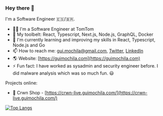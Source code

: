 ### Hey there 👋

I'm a Software Engineer 🇪🇸/🇧🇷.

- 👨‍💻 I'm a Software Engineer at TomTom
- 🧰 My toolbelt: React, Typescript, Next.js, Node.js, GraphQL, Docker
- 🌱 I'm currently learning and improving my skills in React, Typescript, Node.js and Go
- 📫 How to reach me: gui.mochila@gmail.com, [Twitter](https://twitter.com/guiscaldelai), [LinkedIn](https://www.linkedin.com/in/guilhermescaldelai/)
- 🌎 Website: [https://guimochila.com](https://guimochila.com)
- ⚡ Fun fact: I have worked as sysadmin and security engineer before. I did malware analysis which was so much fun. 😃

Projects online:
  - 👑 Crwn Shop - [https://crwn-live.guimochila.com/](https://crwn-live.guimochila.com/)

[![Top Langs](https://github-readme-stats.vercel.app/api/top-langs/?username=guimochila&layout=compact&theme=nightowl&show_icons=true)](https://github.com/anuraghazra/github-readme-stats)
